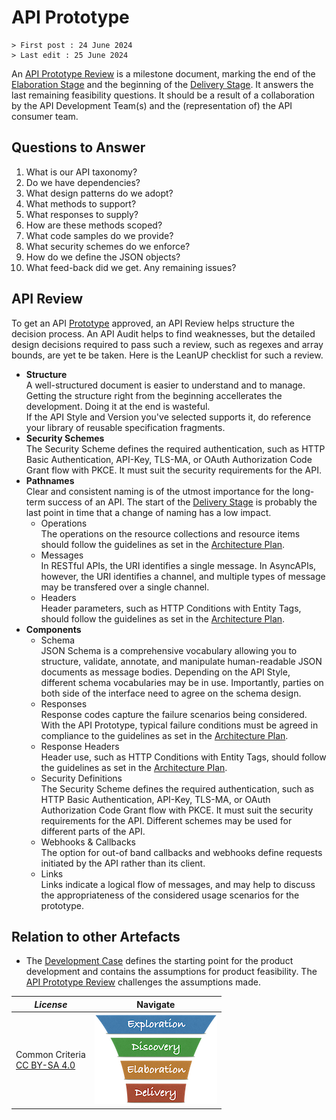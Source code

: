 # API Prototype

```text
> First post : 24 June 2024
> Last edit : 25 June 2024
```

An [API Prototype Review][self] is a milestone document, marking the end of the [Elaboration Stage](/LeanUP/Stages/elaboration.md) and the beginning of the [Delivery Stage](/LeanUP/Stages/delivery.md). It answers the last remaining feasibility questions. It should be a result of a collaboration by the API Development Team(s) and the (representation of) the API consumer team.

## Questions to Answer

1. What is our API taxonomy?
2. Do we have dependencies?
3. What design patterns do we adopt?
4. What methods to support?
5. What responses to supply?
6. How are these methods scoped?
7. What code samples do we provide?
8. What security schemes do we enforce?
9. How do we define the JSON objects?
10. What feed-back did we get. Any remaining issues?

## API Review

To get an API [Prototype][self] approved, an API Review helps structure the decision process. An API Audit helps to find weaknesses, but the detailed design decisions required to pass such a review, such as regexes and array bounds, are yet te be taken. Here is the LeanUP checklist for such a review.

* **Structure**<br>A well-structured document is easier to understand and to manage. Getting the structure right from the beginning accellerates the development. Doing it at the end is wasteful.<br>If the API Style and Version you've selected supports it, do reference your library of reusable specification fragments.
* **Security Schemes**<br>The Security Scheme defines the required authentication, such as HTTP Basic Authentication, API-Key, TLS-MA, or OAuth Authorization Code Grant flow with PKCE. It must suit the security requirements for the API.
* **Pathnames**<br>Clear and consistent naming is of the utmost importance for the long-term success of an API. The start of the [Delivery Stage](/LeanUP/Stages/delivery.md) is probably the last point in time that a change of naming has a low impact.
  * Operations<br>The operations on the resource collections and resource items should follow the guidelines as set in the [Architecture Plan](/LeanUP/Artefacts/arch-plan.md#4-architectural-standards-and-guidelines).
  * Messages<br>In RESTful APIs, the URI identifies a single message. In AsyncAPIs, however, the URI identifies a channel, and multiple types of message may be transfered over a single channel.
  * Headers<br>Header parameters, such as HTTP Conditions with Entity Tags, should follow the guidelines as set in the [Architecture Plan](/LeanUP/Artefacts/arch-plan#4-architectural-standards-and-guidelines).
* **Components**
  * Schema<br>JSON Schema is a comprehensive vocabulary allowing you to structure, validate, annotate, and manipulate human-readable JSON documents as message bodies. Depending on the API Style, different schema vocabularies may be in use. Importantly, parties on both side of the interface need to agree on the schema design.
  * Responses<br>Response codes capture the failure scenarios being considered. With the API Prototype, typical failure conditions must be agreed in compliance to the guidelines as set in the [Architecture Plan](/LeanUP/Artefacts/arch-plan#4-architectural-standards-and-guidelines).
  * Response Headers<br>Header use, such as HTTP Conditions with Entity Tags, should follow the guidelines as set in the [Architecture Plan](/LeanUP/Artefacts/arch-plan#4-architectural-standards-and-guidelines).
  * Security Definitions<br>The Security Scheme defines the required authentication, such as HTTP Basic Authentication, API-Key, TLS-MA, or OAuth Authorization Code Grant flow with PKCE. It must suit the security requirements for the API. Different schemes may be used for different parts of the API.
  * Webhooks & Callbacks<br>The option for out-of band callbacks and webhooks define requests initiated by the API rather than its client.
  * Links<br>Links indicate a logical flow of messages, and may help to discuss the appropriateness of the considered usage scenarios for the prototype.

## Relation to other Artefacts

- The [Development Case](/LeanUP/Artefacts/dev-case.md) defines the starting point for the product development and contains the assumptions for product feasibility. The [API Prototype Review][self] challenges the assumptions made.

| *License* | Navigate |
| - | - |
|Common Criteria</BR>[CC BY-SA 4.0](https://creativecommons.org/licenses/by-sa/4.0/deed.en) | [![LeanUP Logo](/LeanUP/Images/leanupLogo-s.png)](/LeanUP/Artefacts/overview.md) |

[self]: /LeanUP/Artefacts/pro-review.md
